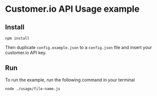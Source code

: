 # Customer.io API Usage example


## Install

```
npm install
```

Then duplicate `config.example.json` to a `config.json` file and insert your customer.io API key.

## Run

To run the example, run the following command in your terminal

```
node ./usage/file-name.js
```